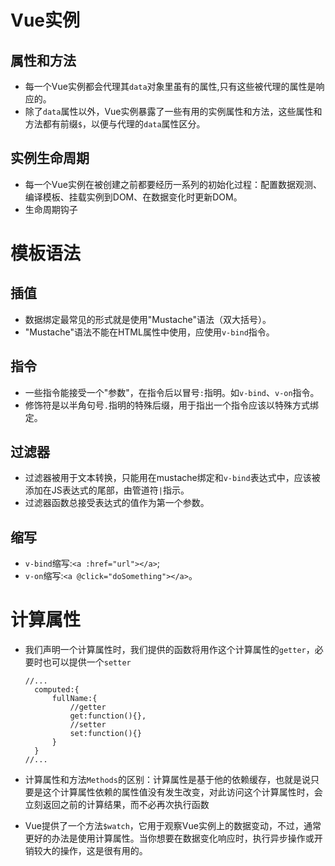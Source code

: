 # Vue实例

## 属性和方法

- 每一个Vue实例都会代理其`data`对象里虽有的属性,只有这些被代理的属性是响应的。
- 除了`data`属性以外，Vue实例暴露了一些有用的实例属性和方法，这些属性和方法都有前缀`$`，以便与代理的`data`属性区分。

## 实例生命周期

- 每一个Vue实例在被创建之前都要经历一系列的初始化过程：配置数据观测、编译模板、挂载实例到DOM、在数据变化时更新DOM。
- 生命周期钩子

# 模板语法

## 插值

- 数据绑定最常见的形式就是使用"Mustache"语法（双大括号）。
- "Mustache"语法不能在HTML属性中使用，应使用`v-bind`指令。

## 指令

- 一些指令能接受一个"参数"，在指令后以冒号`:`指明。如`v-bind`、`v-on`指令。
- 修饰符是以半角句号`.`指明的特殊后缀，用于指出一个指令应该以特殊方式绑定。

## 过滤器

- 过滤器被用于文本转换，只能用在mustache绑定和`v-bind`表达式中，应该被添加在JS表达式的尾部，由管道符`|`指示。
- 过滤器函数总接受表达式的值作为第一个参数。

## 缩写

- `v-bind`缩写:`<a :href="url"></a>`;
- `v-on`缩写:`<a @click="doSomething"></a>`。

# 计算属性

- 我们声明一个计算属性时，我们提供的函数将用作这个计算属性的`getter`，必要时也可以提供一个`setter`

  ```
  //...
    computed:{
        fullName:{
            //getter
            get:function(){},
            //setter
            set:function(){}
        }
    }
  //...
  ```

- 计算属性和方法`Methods`的区别：计算属性是基于他的依赖缓存，也就是说只要是这个计算属性依赖的属性值没有发生改变，对此访问这个计算属性时，会立刻返回之前的计算结果，而不必再次执行函数

- Vue提供了一个方法`$watch`，它用于观察Vue实例上的数据变动，不过，通常更好的办法是使用计算属性。当你想要在数据变化响应时，执行异步操作或开销较大的操作，这是很有用的。
